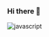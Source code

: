 ### Hi there 👋


![javascript](https://github.com/Idenvise/Idenvise/assets/95428105/abb4eed3-efd3-4278-8f1e-af4be35820e6)

